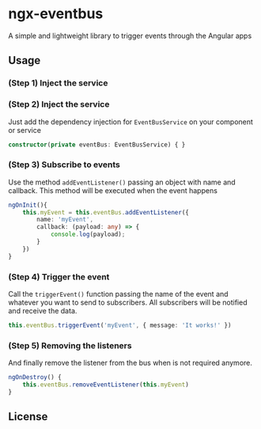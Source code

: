 # ngx-eventbus
A simple and lightweight library to trigger events through the Angular apps

## Usage

### (Step 1) Inject the service
### (Step 2) Inject the service
Just add the dependency injection for ```EventBusService``` on your component or service
```typescript
constructor(private eventBus: EventBusService) { }
```
### (Step 3) Subscribe to events
Use the method `addEventListener()` passing an object with name and callback. This method will be executed when the event happens
```typescript
ngOnInit(){
	this.myEvent = this.eventBus.addEventListener({
		name: 'myEvent',
		callback: (payload: any) => {
			console.log(payload);
		}
	})
}
```

### (Step 4) Trigger the event
Call the `triggerEvent()` function passing the name of the event and whatever you want to send to subscribers. All subscribers will be notified and receive the data.
```typescript
this.eventBus.triggerEvent('myEvent', { message: 'It works!' })
```

### (Step 5) Removing the listeners
And finally remove the listener from the bus when is not required anymore.
```typescript
ngOnDestroy() {
	this.eventBus.removeEventListener(this.myEvent)
}
```

## License

